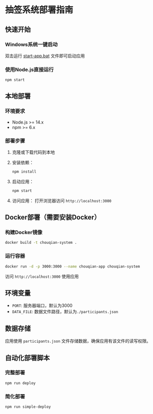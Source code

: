 # 抽签系统部署指南

## 快速开始

### Windows系统一键启动
双击运行 [start-app.bat](file:///e:/test_demo/chouqian/start-app.bat) 文件即可启动应用

### 使用Node.js直接运行
```bash
npm start
```

## 本地部署

### 环境要求
- Node.js >= 14.x
- npm >= 6.x

### 部署步骤

1. 克隆或下载代码到本地
2. 安装依赖：
   ```bash
   npm install
   ```

3. 启动应用：
   ```bash
   npm start
   ```

4. 访问应用：
   打开浏览器访问 `http://localhost:3000`

## Docker部署（需要安装Docker）

### 构建Docker镜像
```bash
docker build -t chouqian-system .
```

### 运行容器
```bash
docker run -d -p 3000:3000 --name chouqian-app chouqian-system
```

访问 `http://localhost:3000` 使用应用

## 环境变量

- `PORT`: 服务器端口，默认为3000
- `DATA_FILE`: 数据文件路径，默认为`./participants.json`

## 数据存储

应用使用 `participants.json` 文件存储数据，确保应用有该文件的读写权限。

## 自动化部署脚本

### 完整部署
```bash
npm run deploy
```

### 简化部署
```bash
npm run simple-deploy
```